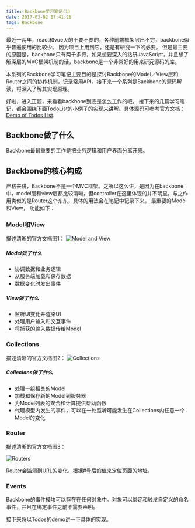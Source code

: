 ```yaml
---
title: Backbone学习笔记(1)
date: 2017-03-02 17:41:28
tags: Backbone
---
```


最近一两年，react和vue火的不要不要的，各种前端框架层出不穷，backbone似乎普遍使用的比较少。 因为项目上用到它，还是有研究一下的必要。 但是最主要的原因是，backbone只有两千多行，如果想要深入的钻研JavaScript，并且想了解深层的MVC框架机制的话，backbone是一个非常好的用来研究源码的库。

本系列的Backbone学习笔记主要目的是探讨Backbone的Model／View层和Router之间的协作机制，记录常用API。接下来一个系列是Backbone的源码解读，将深入了解其实现原理。

好啦，进入正题，来看看backbone到底是怎么工作的吧。 接下来的几篇学习笔记，都会围绕下面TodoList的小例子的实现来讲解。具体源码可参考官方文档：[Demo of Todos List](http://daringfireball.net/projects/markdown/syntax).

## Backbone做了什么
Backbone最最重要的工作是把业务逻辑和用户界面分离开来。

## Backbone的核心构成

严格来讲，Backbone不是一个MVC框架。之所以这么讲，是因为在backbone中，model层和view层都比较清晰，但controller在这里体现的并不明显。与之作用类似的是Router这个东东，具体的用法会在笔记中记录下来。
最重要的Model和View， 功能如下：

### Model和View

描述清晰的官方文档图1：
![Model and View](http://backbonejs.org/docs/images/intro-model-view.svg)

##### Model做了什么
* 协调数据和业务逻辑
* 从服务端加载和保存数据
* 数据变化时发出事件

##### View做了什么
* 监听UI变化并渲染UI
* 处理用户输入和交互事件
* 将捕获的输入数据传给Model

### Collections

描述清晰的官方文档图2：
![Collections](http://backbonejs.org/docs/images/intro-collections.svg)

##### Collecions做了什么
* 处理一组相关的Model
* 加载和保存新的Model到服务器
* 为Model列表的聚合和计算提供帮助函数
* 代理模型内发生的事件，可以在一处监听可能发生在Collections内任意一个Model的变化

### Router
描述清晰的官方文档图3：

![Routers](http://backbonejs.org/docs/images/intro-routing.svg)

Router会监测到URL的变化，根据#号后的值来定位页面的地址。


### Events
Backbone的事件模块可以存在在任何对象中。对象可以绑定和触发自定义的命名事件，并且在绑定事件之前不需要声明。


接下来将以Todos的demo讲一下具体的实现。
